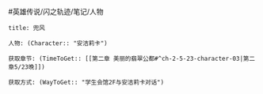 #英雄传说/闪之轨迹/笔记/人物
```ad-note
title: 兜风

人物: (Character:: "安洁莉卡")

获取章节: (TimeToGet:: [[第二章 美丽的翡翠公都#^ch-2-5-23-character-03|第二章5/23晚]])

获取方式: (WayToGet:: "学生会馆2F与安洁莉卡对话")

```
